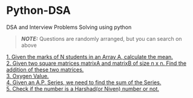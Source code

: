 # Python-DSA
DSA and Interview Problems Solving using python

> **_NOTE:_** Questions are randomly arranged, but you can search on above

<a href="https://github.com/Naitik-Soni/Python-DSA/blob/main/Given%20the%20marks%20of%20N%20students%20in%20an%20Array%20A%2C%20calculate%20the%20mean.py"> 1. Given the marks of N students in an Array A, calculate the mean.</a><br>
<a href="https://github.com/Naitik-Soni/Python-DSA/blob/main/Given%20two%20square%20matrices%20matrixA%20and%20matrixB%20of%20size%20n%20x%20n.%20%20Find%20the%20addition%20of%20these%20two%20matrices..py">2. Given two square matrices matrixA and matrixB of size n x n.  Find the addition of these two matrices.</a><br>
<a href="https://github.com/Naitik-Soni/Python-DSA/blob/main/Oxygen%20Value.py">3. Oxygen Value.</a><br>
<a href="https://github.com/Naitik-Soni/Python-DSA/blob/main/Given%20an%20A.P.%20Series%2C%20we%20need%20to%20find%20the%20sum%20of%20the%20Series..py">4. Given an A.P. Series, we need to find the sum of the Series.</a><br>
<a href="https://github.com/Naitik-Soni/Python-DSA/blob/main/Check%20if%20the%20number%20is%20a%20Harshad(or%20Niven)%20number%20or%20not.py">5. Check if the number is a Harshad(or Niven) number or not.

</a>

